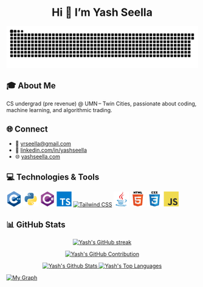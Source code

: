 <h1 align="center">Hi 👋 I’m Yash Seella</h1>

<!-- 1. Snake animation --> 
<p align="center">
  <picture>
    <source
      media="(prefers-color-scheme: dark)"
      srcset="https://raw.githubusercontent.com/yashhhseella/yashhhseella/output/github-contribution-grid-snake-dark.svg?palette=github-dark" />
    <source
      media="(prefers-color-scheme: light)"
      srcset="https://raw.githubusercontent.com/yashhhseella/yashhhseella/output/github-contribution-grid-snake.svg" />
    <img
      alt="GitHub Contribution Snake"
      src="https://raw.githubusercontent.com/yashhhseella/yashhhseella/output/github-contribution-grid-snake.svg" />
  </picture>
</p>

<!-- 2. About Me -->
## 🎓 About Me  
CS undergrad (pre revenue) @ UMN – Twin Cities, passionate about coding, machine learning, and algorithmic trading.

<!-- 3. Connect -->
## 🌐 Connect
- 📧 [yrseella@gmail.com](mailto:yrseella@umn.edu)  
- 🔗 [linkedin.com/in/yashseella](https://www.linkedin.com/in/yashseella/)  
- 🌐 [yashseella.com](https://yashseella.com)


<!-- 4. Technologies & Tools -->
## 💻 Technologies & Tools
<p align="left">
  <a href="https://www.w3schools.com/cpp/"       target="_blank"><img src="https://raw.githubusercontent.com/devicons/devicon/master/icons/cplusplus/cplusplus-original.svg" alt="C++" width="40"/></a>
  <a href="https://www.python.org"               target="_blank"><img src="https://raw.githubusercontent.com/devicons/devicon/master/icons/python/python-original.svg" alt="Python" width="40"/></a>
  <a href="https://www.w3schools.com/cs/"        target="_blank"><img src="https://raw.githubusercontent.com/devicons/devicon/master/icons/csharp/csharp-original.svg" alt="C#" width="40"/></a>
  <a href="https://www.typescriptlang.org/"      target="_blank"><img src="https://raw.githubusercontent.com/devicons/devicon/master/icons/typescript/typescript-original.svg" alt="TypeScript" width="40"/></a>
  <a href="https://tailwindcss.com/"             target="_blank"><img src="https://www.vectorlogo.zone/logos/tailwindcss/tailwindcss-icon.svg" alt="Tailwind CSS" width="40"/></a>
  <a href="https://www.java.com"                 target="_blank"><img src="https://raw.githubusercontent.com/devicons/devicon/master/icons/java/java-original.svg" alt="Java" width="40"/></a>
  <a href="https://www.w3.org/html/"             target="_blank"><img src="https://raw.githubusercontent.com/devicons/devicon/master/icons/html5/html5-original-wordmark.svg" alt="HTML5" width="40"/></a>
  <a href="https://www.w3schools.com/css/"       target="_blank"><img src="https://raw.githubusercontent.com/devicons/devicon/master/icons/css3/css3-original-wordmark.svg" alt="CSS3" width="40"/></a>
  <a href="https://javascript.com"               target="_blank"><img src="https://raw.githubusercontent.com/devicons/devicon/master/icons/javascript/javascript-original.svg" alt="JavaScript" width="40"/></a>
</p>

<!-- 5. GitHub Stats -->
## 📊 GitHub Stats
<p align="center">
  <a href="https://github.com/yashhhseella">
    <img src="https://github-readme-streak-stats.herokuapp.com/?user=yashhhseella&theme=dark&background=0D1117" alt="Yash's GitHub streak"/>
  </a>
</p>

<p align="center">
  <a href="https://github.com/yashhhseella">
    <img src="https://github-profile-summary-cards.vercel.app/api/cards/profile-details?username=yashhhseella&theme=github_dark" alt="Yash's GitHub Contribution"/>
  </a>
</p>

<p align="center">
  <a href="https://github.com/yashhhseella">
    <img alt="Yash's Github Stats" src="https://denvercoder1-github-readme-stats.vercel.app/api?username=yashhhseella&show_icons=true&count_private=true&theme=dark&bg_color=0D1117" height="192px" width="49.5%"/>
  </a>
  <a href="https://github.com/yashhhseella">
    <img alt="Yash's Top Languages" src="https://denvercoder1-github-readme-stats.vercel.app/api/top-langs/?username=yashhhseella&langs_count=8&layout=compact&theme=dark&bg_color=0D1117" height="192px" width="49.5%"/>
  </a>
</p>

[![My Graph](https://github-readme-activity-graph.vercel.app/graph?username=yashhhseella&bg_color=0d1117&color=ffffff&line=3ebe5e&point=3ebe5e&area=true&area_color=2ea043&hide_border=true)](https://github.com/ashutosh00710/github-readme-activity-graph)
